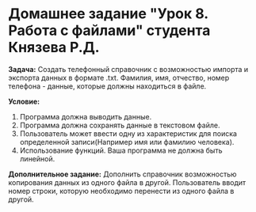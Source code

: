 # Домашнее задание "Урок 8. Работа с файлами" студента Князева Р.Д.
**Задача:** Создать телефонный справочник с
возможностью импорта и экспорта данных в
формате .txt. Фамилия, имя, отчество, номер
телефона - данные, которые должны находиться
в файле.

**Условие:**

1. Программа должна выводить данные.
2. Программа должна сохранять данные в
текстовом файле.
3. Пользователь может ввести одну из
характеристик для поиска определенной
записи(Например имя или фамилию
человека).
4. Использование функций. Ваша программа
не должна быть линейной.

**Дополнительное задание:** Дополнить справочник возможностью копирования данных из одного файла в другой. Пользователь вводит номер строки, которую необходимо перенести из одного файла в другой.